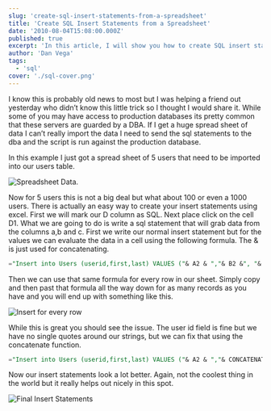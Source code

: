 ```yaml
---
slug: 'create-sql-insert-statements-from-a-spreadsheet'
title: 'Create SQL Insert Statements from a Spreadsheet'
date: '2010-08-04T15:08:00.000Z'
published: true
excerpt: 'In this article, I will show you how to create SQL insert statements from a spreadsheet'
author: 'Dan Vega'
tags:
  - 'sql'
cover: './sql-cover.png'
---
```


I know this is probably old news to most but I was helping a friend out yesterday who didn’t know this little trick so I thought I would share it. While some of you may have access to production databases its pretty common that these servers are guarded by a DBA. If I get a huge spread sheet of data I can’t really import the data I need to send the sql statements to the dba and the script is run against the production database.

In this example I just got a spread sheet of 5 users that need to be imported into our users table.

![Spreadsheet Data](/images/blog/2010/08/04/spreadsheet_data.png).

Now for 5 users this is not a big deal but what about 100 or even a 1000 users. There is actually an easy way to create your insert statements using excel. First we will mark our D column as SQL. Next place click on the cell D1. What we are going to do is write a sql statement that will grab data from the columns a,b and c. First we write our normal insert statement but for the values we can evaluate the data in a cell using the following formula. The & is just used for concatenating.

```sql
="Insert into Users (userid,first,last) VALUES ("& A2 & ","& B2 &", "& C2 &");"
```

Then we can use that same formula for every row in our sheet. Simply copy and then past that formula all the way down for as many records as you have and you will end up with something like this.

![Insert for every row](/images/blog/2010/08/04/insert_sql_2.png)

While this is great you should see the issue. The user id field is fine but we have no single quotes around our strings, but we can fix that using the concatenate function.

```sql
="Insert into Users (userid,first,last) VALUES ("& A2 & ","& CONCATENATE("'",B2,"'") &", "& CONCATENATE("'",C2,"'") &");"
```

Now our insert statements look a lot better. Again, not the coolest thing in the world but it really helps out nicely in this spot.

![Final Insert Statements](/images/blog/2010/08/04/insert_sql_3.png)
